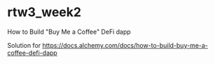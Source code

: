 # rtw3_week2
How to Build "Buy Me a Coffee" DeFi dapp

Solution for https://docs.alchemy.com/docs/how-to-build-buy-me-a-coffee-defi-dapp
